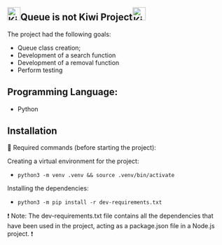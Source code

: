 ## <img src="https://media.istockphoto.com/id/1047832760/pt/vetorial/kiwi-fruit-isolated-and-half-cut-kiwi-fruit-vector-illustration.jpg?s=612x612&w=0&k=20&c=Bm6jvH248DTLpVG1DFi42s0E8V2CVmxlXXuV0SIsz0Y=" alt="Kiwi Fruit" width="30" height="30">Queue is not Kiwi Project<img src="https://www.google.com/urlsa=i&url=https%3A%2F%2Fbr.pinterest.com%2Fpin%2F426505027207430993%2F&psig=AOvVaw2egAYS41sNlBTiu5hdhjtD&ust=1687542999541000&source=images&cd=vfe&ved=0CBEQjRxqFwoTCIj68Nm51_8CFQAAAAAdAAAAABAR" alt="Kiwi Fruit" width="30" height="30">





The project had the following goals:

- Queue class creation;
- Development of a search function
- Development of a removal function
- Perform testing


## Programming Language:
- Python

## Installation

🤖 Required commands (before starting the project):

Creating a virtual environment for the project:

* `python3 -m venv .venv && source .venv/bin/activate`

Installing the dependencies:

* `python3 -m pip install -r dev-requirements.txt`


❗️ Note: 
The dev-requirements.txt file contains all the dependencies that have been used in the project, acting as a package.json file in a Node.js project. ❗️

